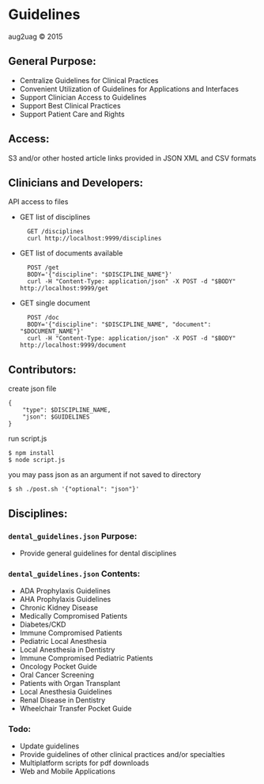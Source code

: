 # Guidelines
aug2uag © 2015

## General Purpose:
* Centralize Guidelines for Clinical Practices
* Convenient Utilization of Guidelines for Applications and Interfaces
* Support Clinician Access to Guidelines
* Support Best Clinical Practices
* Support Patient Care and Rights

## Access:
S3 and/or other hosted article links provided in JSON XML and CSV formats

## Clinicians and Developers:
API access to files
* GET list of disciplines

		GET /disciplines
		curl http://localhost:9999/disciplines

* GET list of documents available

		POST /get
		BODY='{"discipline": "$DISCIPLINE_NAME"}'
		curl -H "Content-Type: application/json" -X POST -d "$BODY" http://localhost:9999/get

* GET single document
	
		POST /doc
		BODY='{"discipline": "$DISCIPLINE_NAME", "document": "$DOCUMENT_NAME"}'
		curl -H "Content-Type: application/json" -X POST -d "$BODY" http://localhost:9999/document

## Contributors:
create json file

	{
		"type": $DISCIPLINE_NAME,
		"json": $GUIDELINES
	}

run script.js

	$ npm install
	$ node script.js

you may pass json as an argument if not saved to directory

	$ sh ./post.sh '{"optional": "json"}'

## Disciplines:
### `dental_guidelines.json` Purpose:
* Provide general guidelines for dental disciplines

### `dental_guidelines.json` Contents:
* ADA Prophylaxis Guidelines
* AHA Prophylaxis Guidelines
* Chronic Kidney Disease
* Medically Compromised Patients
* Diabetes/CKD
* Immune Compromised Patients
* Pediatric Local Anesthesia
* Local Anesthesia in Dentistry
* Immune Compromised Pediatric Patients
* Oncology Pocket Guide
* Oral Cancer Screening
* Patients with Organ Transplant
* Local Anesthesia Guidelines
* Renal Disease in Dentistry
* Wheelchair Transfer Pocket Guide

### Todo:
* Update guidelines
* Provide guidelines of other clinical practices and/or specialties
* Multiplatform scripts for pdf downloads
* Web and Mobile Applications
